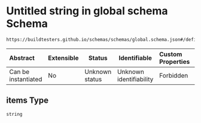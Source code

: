 # Untitled string in global schema Schema

```txt
https://buildtesters.github.io/schemas/schemas/global.schema.json#/definitions/tags/items
```




| Abstract            | Extensible | Status         | Identifiable            | Custom Properties | Additional Properties | Access Restrictions | Defined In                                                               |
| :------------------ | ---------- | -------------- | ----------------------- | :---------------- | --------------------- | ------------------- | ------------------------------------------------------------------------ |
| Can be instantiated | No         | Unknown status | Unknown identifiability | Forbidden         | Allowed               | none                | [global.schema.json\*](../out/global.schema.json "open original schema") |

## items Type

`string`
